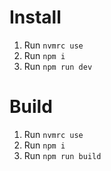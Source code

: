 # Install

1. Run `nvmrc use`
1. Run `npm i`
1. Run `npm run dev`

# Build

1. Run `nvmrc use`
1. Run `npm i`
1. Run `npm run build`
